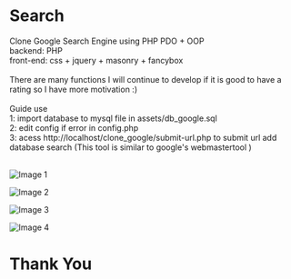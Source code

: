 # Search
Clone Google Search Engine using PHP PDO + OOP<br>
backend: PHP<br>
front-end: css + jquery + masonry + fancybox<br><br>
There are many functions I will continue to develop if it is good to have a rating so I have more motivation :)
<br><br>Guide use <br>
1: import database to mysql file in assets/db_google.sql<br>
2: edit config if error in config.php<br>
3: acess http://localhost/clone_google/submit-url.php to submit url add database search (This tool is similar to google's webmastertool
)<br> <br>

![Image 1](https://i.imgur.com/A4squ5v.png)

![Image 2](https://i.imgur.com/T01588E.png)

![Image 3](https://i.imgur.com/u4fxRN3.png)

![Image 4](https://i.imgur.com/04gYuJo.png)
# Thank You
